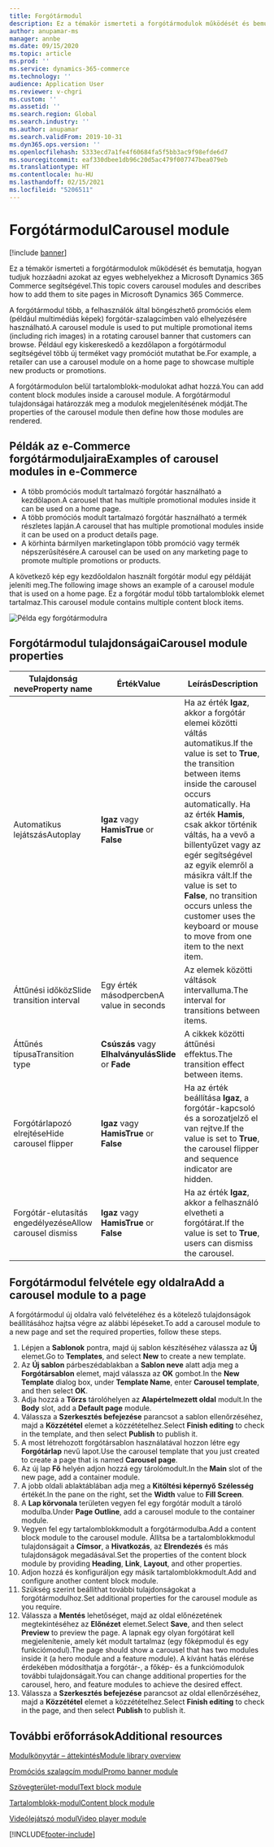```yaml
---
title: Forgótármodul
description: Ez a témakör ismerteti a forgótármodulok működését és bemutatja, hogyan tudjuk hozzáadni azokat az egyes webhelyekhez a Microsoft Dynamics 365 Commerce segítségével.
author: anupamar-ms
manager: annbe
ms.date: 09/15/2020
ms.topic: article
ms.prod: ''
ms.service: dynamics-365-commerce
ms.technology: ''
audience: Application User
ms.reviewer: v-chgri
ms.custom: ''
ms.assetid: ''
ms.search.region: Global
ms.search.industry: ''
ms.author: anupamar
ms.search.validFrom: 2019-10-31
ms.dyn365.ops.version: ''
ms.openlocfilehash: 5333ecd7a1fe4f60684fa5f5bb3ac9f98efde6d7
ms.sourcegitcommit: eaf330dbee1db96c20d5ac479f007747bea079eb
ms.translationtype: HT
ms.contentlocale: hu-HU
ms.lasthandoff: 02/15/2021
ms.locfileid: "5206511"
---
```

# <a name="carousel-module"></a><span data-ttu-id="1633c-103">Forgótármodul</span><span class="sxs-lookup"><span data-stu-id="1633c-103">Carousel module</span></span>

[!include [banner](includes/banner.md)]

<span data-ttu-id="1633c-104">Ez a témakör ismerteti a forgótármodulok működését és bemutatja, hogyan tudjuk hozzáadni azokat az egyes webhelyekhez a Microsoft Dynamics 365 Commerce segítségével.</span><span class="sxs-lookup"><span data-stu-id="1633c-104">This topic covers carousel modules and describes how to add them to site pages in Microsoft Dynamics 365 Commerce.</span></span>

<span data-ttu-id="1633c-105">A forgótármodul több, a felhasználók által böngészhető promóciós elem (például multimédiás képek) forgótár-szalagcímben való elhelyezésére használható.</span><span class="sxs-lookup"><span data-stu-id="1633c-105">A carousel module is used to put multiple promotional items (including rich images) in a rotating carousel banner that customers can browse.</span></span> <span data-ttu-id="1633c-106">Például egy kiskereskedő a kezdőlapon a forgótármodul segítségével több új terméket vagy promóciót mutathat be.</span><span class="sxs-lookup"><span data-stu-id="1633c-106">For example, a retailer can use a carousel module on a home page to showcase multiple new products or promotions.</span></span>

<span data-ttu-id="1633c-107">A forgótármodulon belül tartalomblokk-modulokat adhat hozzá.</span><span class="sxs-lookup"><span data-stu-id="1633c-107">You can add content block modules inside a carousel module.</span></span> <span data-ttu-id="1633c-108">A forgótármodul tulajdonságai határozzák meg a modulok megjelenítésének módját.</span><span class="sxs-lookup"><span data-stu-id="1633c-108">The properties of the carousel module then define how those modules are rendered.</span></span>

## <a name="examples-of-carousel-modules-in-e-commerce"></a><span data-ttu-id="1633c-109">Példák az e-Commerce forgótármoduljaira</span><span class="sxs-lookup"><span data-stu-id="1633c-109">Examples of carousel modules in e-Commerce</span></span>

- <span data-ttu-id="1633c-110">A több promóciós modult tartalmazó forgótár használható a kezdőlapon.</span><span class="sxs-lookup"><span data-stu-id="1633c-110">A carousel that has multiple promotional modules inside it can be used on a home page.</span></span>
- <span data-ttu-id="1633c-111">A több promóciós modult tartalmazó forgótár használható a termék részletes lapján.</span><span class="sxs-lookup"><span data-stu-id="1633c-111">A carousel that has multiple promotional modules inside it can be used on a product details page.</span></span>
- <span data-ttu-id="1633c-112">A körhinta bármilyen marketinglapon több promóció vagy termék népszerűsítésére.</span><span class="sxs-lookup"><span data-stu-id="1633c-112">A carousel can be used on any marketing page to promote multiple promotions or products.</span></span>

<span data-ttu-id="1633c-113">A következő kép egy kezdőoldalon használt forgótár modul egy példáját jeleníti meg.</span><span class="sxs-lookup"><span data-stu-id="1633c-113">The following image shows an example of a carousel module that is used on a home page.</span></span> <span data-ttu-id="1633c-114">Ez a forgótár modul több tartalomblokk elemet tartalmaz.</span><span class="sxs-lookup"><span data-stu-id="1633c-114">This carousel module contains multiple content block items.</span></span>

![Példa egy forgótármodulra](./media/Hero.PNG)

## <a name="carousel-module-properties"></a><span data-ttu-id="1633c-116">Forgótármodul tulajdonságai</span><span class="sxs-lookup"><span data-stu-id="1633c-116">Carousel module properties</span></span>

| <span data-ttu-id="1633c-117">Tulajdonság neve</span><span class="sxs-lookup"><span data-stu-id="1633c-117">Property name</span></span>             | <span data-ttu-id="1633c-118">Érték</span><span class="sxs-lookup"><span data-stu-id="1633c-118">Value</span></span>                 | <span data-ttu-id="1633c-119">Leírás</span><span class="sxs-lookup"><span data-stu-id="1633c-119">Description</span></span> |
|---------------------------|-----------------------|-------------|
| <span data-ttu-id="1633c-120">Automatikus lejátszás</span><span class="sxs-lookup"><span data-stu-id="1633c-120">Autoplay</span></span>                  | <span data-ttu-id="1633c-121">**Igaz** vagy **Hamis**</span><span class="sxs-lookup"><span data-stu-id="1633c-121">**True** or **False**</span></span> | <span data-ttu-id="1633c-122">Ha az érték **Igaz**, akkor a forgótár elemei közötti váltás automatikus.</span><span class="sxs-lookup"><span data-stu-id="1633c-122">If the value is set to **True**, the transition between items inside the carousel occurs automatically.</span></span> <span data-ttu-id="1633c-123">Ha az érték **Hamis**, csak akkor történik váltás, ha a vevő a billentyűzet vagy az egér segítségével az egyik elemről a másikra vált.</span><span class="sxs-lookup"><span data-stu-id="1633c-123">If the value is set to **False**, no transition occurs unless the customer uses the keyboard or mouse to move from one item to the next item.</span></span> |
| <span data-ttu-id="1633c-124">Áttűnési időköz</span><span class="sxs-lookup"><span data-stu-id="1633c-124">Slide transition interval</span></span> | <span data-ttu-id="1633c-125">Egy érték másodpercben</span><span class="sxs-lookup"><span data-stu-id="1633c-125">A value in seconds</span></span>    | <span data-ttu-id="1633c-126">Az elemek közötti váltások intervalluma.</span><span class="sxs-lookup"><span data-stu-id="1633c-126">The interval for transitions between items.</span></span> |
| <span data-ttu-id="1633c-127">Áttűnés típusa</span><span class="sxs-lookup"><span data-stu-id="1633c-127">Transition type</span></span>           | <span data-ttu-id="1633c-128">**Csúszás** vagy **Elhalványulás**</span><span class="sxs-lookup"><span data-stu-id="1633c-128">**Slide** or **Fade**</span></span> | <span data-ttu-id="1633c-129">A cikkek közötti áttűnési effektus.</span><span class="sxs-lookup"><span data-stu-id="1633c-129">The transition effect between items.</span></span> |
| <span data-ttu-id="1633c-130">Forgótárlapozó elrejtése</span><span class="sxs-lookup"><span data-stu-id="1633c-130">Hide carousel flipper</span></span>     | <span data-ttu-id="1633c-131">**Igaz** vagy **Hamis**</span><span class="sxs-lookup"><span data-stu-id="1633c-131">**True** or **False**</span></span> | <span data-ttu-id="1633c-132">Ha az érték beállítása **Igaz**, a forgótár-kapcsoló és a sorozatjelző el van rejtve.</span><span class="sxs-lookup"><span data-stu-id="1633c-132">If the value is set to **True**, the carousel flipper and sequence indicator are hidden.</span></span> |
| <span data-ttu-id="1633c-133">Forgótár-elutasítás engedélyezése</span><span class="sxs-lookup"><span data-stu-id="1633c-133">Allow carousel dismiss</span></span>    | <span data-ttu-id="1633c-134">**Igaz** vagy **Hamis**</span><span class="sxs-lookup"><span data-stu-id="1633c-134">**True** or **False**</span></span> | <span data-ttu-id="1633c-135">Ha az érték **Igaz**, akkor a felhasználó elvetheti a forgótárat.</span><span class="sxs-lookup"><span data-stu-id="1633c-135">If the value is set to **True**, users can dismiss the carousel.</span></span> |

## <a name="add-a-carousel-module-to-a-page"></a><span data-ttu-id="1633c-136">Forgótármodul felvétele egy oldalra</span><span class="sxs-lookup"><span data-stu-id="1633c-136">Add a carousel module to a page</span></span>

<span data-ttu-id="1633c-137">A forgótármodul új oldalra való felvételéhez és a kötelező tulajdonságok beállításához hajtsa végre az alábbi lépéseket.</span><span class="sxs-lookup"><span data-stu-id="1633c-137">To add a carousel module to a new page and set the required properties, follow these steps.</span></span>

1. <span data-ttu-id="1633c-138">Lépjen a **Sablonok** pontra, majd új sablon készítéséhez válassza az **Új** elemet.</span><span class="sxs-lookup"><span data-stu-id="1633c-138">Go to **Templates**, and select **New** to create a new template.</span></span>
1. <span data-ttu-id="1633c-139">Az **Új sablon** párbeszédablakban a **Sablon neve** alatt adja meg a **Forgótársablon** elemet, majd válassza az **OK** gombot.</span><span class="sxs-lookup"><span data-stu-id="1633c-139">In the **New Template** dialog box, under **Template Name**, enter **Carousel template**, and then select **OK**.</span></span>
1. <span data-ttu-id="1633c-140">Adja hozzá a **Törzs** tárolóhelyen az **Alapértelmezett oldal** modult.</span><span class="sxs-lookup"><span data-stu-id="1633c-140">In the **Body** slot, add a **Default page** module.</span></span>
1. <span data-ttu-id="1633c-141">Válassza a **Szerkesztés befejezése** parancsot a sablon ellenőrzéséhez, majd a **Közzététel** elemet a közzétételhez.</span><span class="sxs-lookup"><span data-stu-id="1633c-141">Select **Finish editing** to check in the template, and then select **Publish** to publish it.</span></span>  
1. <span data-ttu-id="1633c-142">A most létrehozott forgótársablon használatával hozzon létre egy **Forgótárlap** nevű lapot.</span><span class="sxs-lookup"><span data-stu-id="1633c-142">Use the carousel template that you just created to create a page that is named **Carousel page**.</span></span>
1. <span data-ttu-id="1633c-143">Az új lap **Fő** helyén adjon hozzá egy tárolómodult.</span><span class="sxs-lookup"><span data-stu-id="1633c-143">In the **Main** slot of the new page, add a container module.</span></span> 
1. <span data-ttu-id="1633c-144">A jobb oldali ablaktáblában adja meg a **Kitöltési képernyő** **Szélesség** értékét.</span><span class="sxs-lookup"><span data-stu-id="1633c-144">In the pane on the right, set the **Width** value to **Fill Screen**.</span></span>
1. <span data-ttu-id="1633c-145">A **Lap körvonala** területen vegyen fel egy forgótár modult a tároló modulba.</span><span class="sxs-lookup"><span data-stu-id="1633c-145">Under **Page Outline**, add a carousel module to the container module.</span></span>
1. <span data-ttu-id="1633c-146">Vegyen fel egy tartalomblokkmodult a forgótármodulba.</span><span class="sxs-lookup"><span data-stu-id="1633c-146">Add a content block module to the carousel module.</span></span> <span data-ttu-id="1633c-147">Állítsa be a tartalomblokkmodul tulajdonságait a **Címsor**, a **Hivatkozás**, az **Elrendezés** és más tulajdonságok megadásával.</span><span class="sxs-lookup"><span data-stu-id="1633c-147">Set the properties of the content block module by providing **Heading**, **Link**, **Layout**, and other properties.</span></span>
1. <span data-ttu-id="1633c-148">Adjon hozzá és konfiguráljon egy másik tartalomblokkmodult.</span><span class="sxs-lookup"><span data-stu-id="1633c-148">Add and configure another content block module.</span></span>
1. <span data-ttu-id="1633c-149">Szükség szerint beállíthat további tulajdonságokat a forgótármodulhoz.</span><span class="sxs-lookup"><span data-stu-id="1633c-149">Set additional properties for the carousel module as you require.</span></span>
1. <span data-ttu-id="1633c-150">Válassza a **Mentés** lehetőséget, majd az oldal előnézetének megtekintéséhez az **Előnézet** elemet.</span><span class="sxs-lookup"><span data-stu-id="1633c-150">Select **Save**, and then select **Preview** to preview the page.</span></span> <span data-ttu-id="1633c-151">A lapnak egy olyan forgótárat kell megjelenítenie, amely két modult tartalmaz (egy főképmodul és egy funkciómodul).</span><span class="sxs-lookup"><span data-stu-id="1633c-151">The page should show a carousel that has two modules inside it (a hero module and a feature module).</span></span> <span data-ttu-id="1633c-152">A kívánt hatás elérése érdekében módosíthatja a forgótár-, a főkép- és a funkciómodulok további tulajdonságait.</span><span class="sxs-lookup"><span data-stu-id="1633c-152">You can change additional properties for the carousel, hero, and feature modules to achieve the desired effect.</span></span>
1. <span data-ttu-id="1633c-153">Válassza a **Szerkesztés befejezése** parancsot az oldal ellenőrzéséhez, majd a **Közzététel** elemet a közzétételhez.</span><span class="sxs-lookup"><span data-stu-id="1633c-153">Select **Finish editing** to check in the page, and then select **Publish** to publish it.</span></span>

## <a name="additional-resources"></a><span data-ttu-id="1633c-154">További erőforrások</span><span class="sxs-lookup"><span data-stu-id="1633c-154">Additional resources</span></span>

[<span data-ttu-id="1633c-155">Modulkönyvtár – áttekintés</span><span class="sxs-lookup"><span data-stu-id="1633c-155">Module library overview</span></span>](starter-kit-overview.md)

[<span data-ttu-id="1633c-156">Promóciós szalagcím modul</span><span class="sxs-lookup"><span data-stu-id="1633c-156">Promo banner module</span></span>](add-alert.md)

[<span data-ttu-id="1633c-157">Szövegterület-modul</span><span class="sxs-lookup"><span data-stu-id="1633c-157">Text block module</span></span>](add-content-rich-block.md)

[<span data-ttu-id="1633c-158">Tartalomblokk-modul</span><span class="sxs-lookup"><span data-stu-id="1633c-158">Content block module</span></span>](add-hero-module.md)

[<span data-ttu-id="1633c-159">Videólejátszó modul</span><span class="sxs-lookup"><span data-stu-id="1633c-159">Video player module</span></span>](add-video-player.md)


[!INCLUDE[footer-include](../includes/footer-banner.md)]